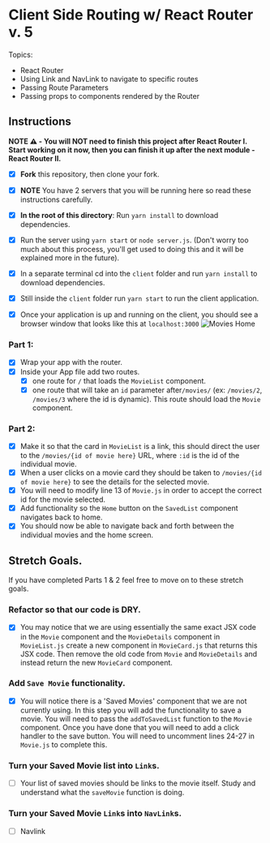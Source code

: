 # Client Side Routing w/ React Router v. 5

Topics:

- React Router
- Using Link and NavLink to navigate to specific routes
- Passing Route Parameters
- Passing props to components rendered by the Router

## Instructions

**NOTE ⚠️ - You will NOT need to finish this project after React Router I. Start
working on it now, then you can finish it up after the next module - React
Router II.**

- [x] **Fork** this repository, then clone your fork.
- [x] **NOTE** You have 2 servers that you will be running here so read these
      instructions carefully.
- [x] **In the root of this directory**: Run `yarn install` to download
      dependencies.
- [x] Run the server using `yarn start` or `node server.js`. (Don't worry too
      much about this process, you'll get used to doing this and it will be
      explained more in the future).
- [x] In a separate terminal cd into the `client` folder and run `yarn install`
      to download dependencies.
- [x] Still inside the `client` folder run `yarn start` to run the client
      application.

- [x] Once your application is up and running on the client, you should see a
      browser window that looks like this at `localhost:3000`
      ![Movies Home](https://ibin.co/3xhmmHVl9BKF.png)

### Part 1:

- [x] Wrap your app with the router.
- [x] Inside your App file add two routes.
  - [x] one route for `/` that loads the `MovieList` component.
  - [x] one route that will take an `id` parameter after`/movies/` (ex:
        `/movies/2`, `/movies/3` where the id is dynamic). This route should
        load the `Movie` component.

### Part 2:

- [x] Make it so that the card in `MovieList` is a link, this should direct the
      user to the `/movies/{id of movie here}` URL, where `:id` is the id of the
      individual movie.
- [x] When a user clicks on a movie card they should be taken to
      `/movies/{id of movie here}` to see the details for the selected movie.
- [x] You will need to modify line 13 of `Movie.js` in order to accept the
      correct id for the movie selected.
- [x] Add functionality so the `Home` button on the `SavedList` component
      navigates back to home.
- [x] You should now be able to navigate back and forth between the individual
      movies and the home screen.

## Stretch Goals.

If you have completed Parts 1 & 2 feel free to move on to these stretch goals.

### Refactor so that our code is DRY.

- [x] You may notice that we are using essentially the same exact JSX code in
      the `Movie` component and the `MovieDetails` component in `MovieList.js`
      create a new component in `MovieCard.js` that returns this JSX code. Then
      remove the old code from `Movie` and `MovieDetails` and instead return the
      new `MovieCard` component.

### Add `Save Movie` functionality.

- [x] You will notice there is a 'Saved Movies' component that we are not
      currently using. In this step you will add the functionality to save a
      movie. You will need to pass the `addToSavedList` function to the `Movie`
      component. Once you have done that you will need to add a click handler to
      the save button. You will need to uncomment lines 24-27 in `Movie.js` to
      complete this.

### Turn your Saved Movie list into `Link`s.

- [ ] Your list of saved movies should be links to the movie itself. Study and
      understand what the `saveMovie` function is doing.

### Turn your Saved Movie `Link`s into `NavLink`s.

- [ ] Navlink
